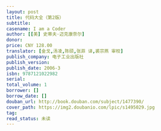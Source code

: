 ```yaml
---
layout: post
title: 代码大全（第2版）
subtitle: 
casename: I am a Coder
author: [[美] 史蒂夫·迈克康奈尔]
donor: 
price: CNY 128.00
translator: [金戈,汤凌,陈硕,张菲 译,裘宗燕 审校]
publish_company: 电子工业出版社
publish_version: 
publish_date: 2006-3
isbn: 9787121022982
serial: 
total_volume: 1
borrower: []
borrow_date: []
douban_url: http://book.douban.com/subject/1477390/
cover_path: https://img2.doubanio.com/lpic/s1495029.jpg
tag: 
read_status: 未读
---
```

